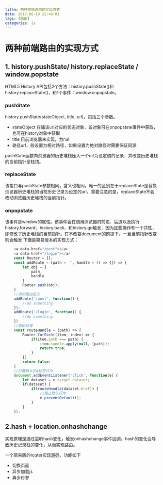 ```yaml
---
title: 两种前端路由的实现方式
date: 2017-06-19 22:49:01
tags: [路由]
categories: js
---
```


# 两种前端路由的实现方式

## 1. history.pushState/ history.replaceState / window.popstate

HTML5 History API包括2个方法：history.pushState()和history.replaceState()，和1个事件：window.onpopstate。

### pushState

history.pushState(stateObject, title, url)，包括三个参数。
- stateObject 存储该url对应的状态对象，该对象可在onpopstate事件中获取，也可在history对象中获取
- title 目前浏览器未实现，为nul
- 路径url，般设置为相对路径，如果设置为绝对路径时需要保证同源


pushState函数向浏览器的历史堆栈压入一个url为设定值的记录，并改变历史堆栈的当前指针至栈顶。


### replaceState

该接口与pushState参数相同，含义也相同。唯一的区别在于replaceState是替换浏览器历史堆栈的当前历史记录为设定的url。需要注意的是，replaceState不会改动浏览器历史堆栈的当前指针。

### onpopstate

该事件是window的属性。该事件会在调用浏览器的前进、后退以及执行history.forward、history.back、和history.go触发，因为这些操作有一个共性，即修改了历史堆栈的当前指针。在不改变document的前提下，一旦当前指针改变则会触发
下面是简易版本的实现方式：
```javascript
    <a data-href="/post"></a>
    <a data-href="/login"></a>
    const Router = [];
    const addRoute = (path = '', handle = () => {}) => {
        let obj = {
            path,
            handle
        }
        Router.push(obj);
    }
    //添加路由定义
    addRoute('/post', function() {
        //do something
    });
    addRoute('/login', function() {
        //do something
    })
    //路由处理
    const routeHandle = (path) => {
        Router.forEach((item, index) => {
            if(item.path === path) {
                item.handle.apply(null, [path]);
                return true;
            }
        })
        return false;
    }
    //拦截默认的a标签行为
    document.addEventListener('click', function(e) {
        let dataset = e.target.dataset;
        if(dataset) {
            if(routeHandle(dataset.href)) {
                //阻止默认行为
                e.preventDefault();
            }
        }
    });
```

## 2.hash + location.onhashchange

实现原理是通过监听hash变化，触发onhashchange事件回调。hash的变化会导致历史记录栈的变化，从而实现路由。

一个简易版的router实现[源码](https://github.com/yhhwpp/easy-router)，功能如下
- 切换页面
- 异步加载js
- 异步传参